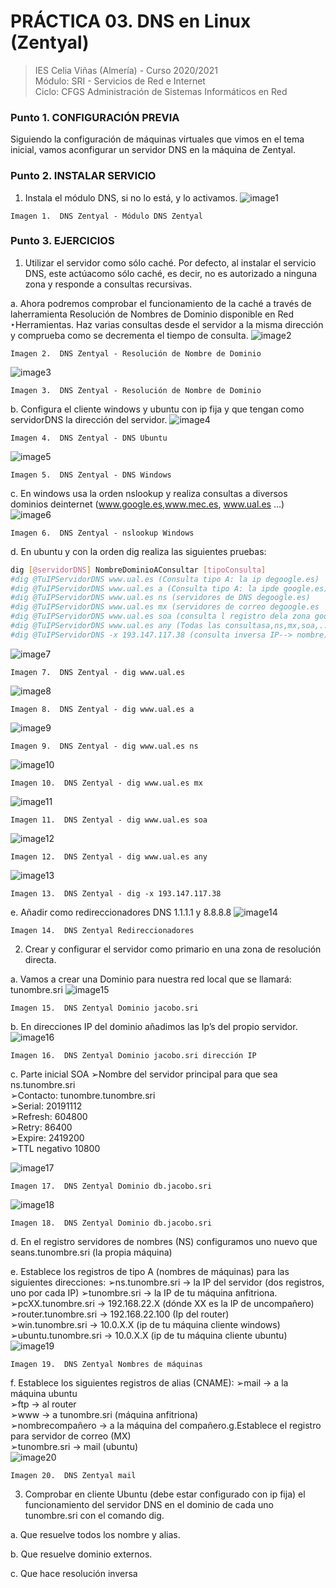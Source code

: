 # PRÁCTICA 03. DNS en Linux (Zentyal)
>IES Celia Viñas (Almería) - Curso 2020/2021    
>Módulo: SRI - Servicios de Red e Internet     
>Ciclo: CFGS Administración de Sistemas Informáticos en Red  

### Punto 1. CONFIGURACIÓN PREVIA
Siguiendo la configuración de máquinas virtuales que vimos en el tema inicial, vamos aconfigurar un servidor DNS en la máquina de Zentyal.
### Punto 2. INSTALAR SERVICIO
1. Instala el módulo DNS, si no lo está, y lo activamos.
![image1](images/DNS1.png "DNS Zentyal")

```
Imagen 1.  DNS Zentyal - Módulo DNS Zentyal
```
### Punto 3. EJERCICIOS
1. Utilizar el servidor como sólo ​caché​. Por defecto, al instalar el servicio DNS, este actúacomo sólo caché, es decir, no es autorizado a ninguna zona y responde a consultas recursivas.

a. Ahora podremos comprobar el funcionamiento de la caché a través de laherramienta ​Resolución de Nombres de Dominio ​disponible en ​Red ‣Herramientas. Haz varias consultas desde el servidor ​a la misma dirección y comprueba como se decrementa el tiempo de consulta.
![image2](images/DNS2.png "DNS Zentyal")

```
Imagen 2.  DNS Zentyal - Resolución de Nombre de Dominio
```
![image3](images/DNS3.png "DNS Zentyal")

```
Imagen 3.  DNS Zentyal - Resolución de Nombre de Dominio
```
b. Configura el cliente windows y ubuntu con ip fija y que tengan como servidorDNS la dirección del servidor.
![image4](images/DNS4.png "DNS Zentyal")

```
Imagen 4.  DNS Zentyal - DNS Ubuntu
```
![image5](images/DNS5.png "DNS Zentyal")

```
Imagen 5.  DNS Zentyal - DNS Windows
```
c. En windows usa la orden ​nslookup​ y realiza consultas a diversos dominios deinternet (​www.google.es​, ​www.mec.es​, ​www.ual.es​ ...)
![image6](images/DNS6.png "DNS Zentyal")

```
Imagen 6.  DNS Zentyal - nslookup Windows
```
d. En ubuntu y con la orden ​dig​ realiza las siguientes pruebas:

```bash
dig [@servidorDNS] NombreDominioAConsultar [tipoConsulta]
#dig @TuIPServidorDNS www.ual.es (Consulta tipo A: la ip degoogle.es)
#dig @TuIPServidorDNS www.ual.es a (Consulta tipo A: la ipde google.es)
#dig @TuIPServidorDNS www.ual.es ns (servidores de DNS degoogle.es)
#dig @TuIPServidorDNS www.ual.es mx (servidores de correo degoogle.es
#dig @TuIPServidorDNS www.ual.es soa (consulta l registro dela zona google.es)
#dig @TuIPServidorDNS www.ual.es any (Todas las consultasa,ns,mx,soa,...)
#dig @TuIPServidorDNS -x 193.147.117.38 (consulta inversa IP--> nombre)
```
![image7](images/dig1.png "DNS Zentyal")

```
Imagen 7.  DNS Zentyal - dig www.ual.es
```
![image8](images/dig2.png "DNS Zentyal")

```
Imagen 8.  DNS Zentyal - dig www.ual.es a
```
![image9](images/dig3.png "DNS Zentyal")

```
Imagen 9.  DNS Zentyal - dig www.ual.es ns
```
![image10](images/dig4.png "DNS Zentyal")

```
Imagen 10.  DNS Zentyal - dig www.ual.es mx
```
![image11](images/dig5.png "DNS Zentyal")

```
Imagen 11.  DNS Zentyal - dig www.ual.es soa
```
![image12](images/dig6.png "DNS Zentyal")

```
Imagen 12.  DNS Zentyal - dig www.ual.es any
```
![image13](images/dig7.png "DNS Zentyal")

```
Imagen 13.  DNS Zentyal - dig -x 193.147.117.38
```


e. Añadir como redireccionadores DNS 1.1.1.1 y 8.8.8.8
![image14](images/DNS7.png "DNS Zentyal")

```
Imagen 14.  DNS Zentyal Redireccionadores
```
2. Crear y configurar el servidor como primario en una zona de resolución directa.

a. Vamos a crear una ​Dominio​ para nuestra red local que se llamará: tunombre.sri
![image15](images/DNS8.png "DNS Zentyal")

```
Imagen 15.  DNS Zentyal Dominio jacobo.sri
```
b. En direcciones IP del dominio añadimos las Ip’s del propio servidor.
![image16](images/DNS9.png "DNS Zentyal")

```
Imagen 16.  DNS Zentyal Dominio jacobo.sri dirección IP
``` 
c. Parte inicial SOA
➢Nombre del servidor principal para que sea ns.tunombre.sri  
➢Contacto: tunombre.tunombre.sri  
➢Serial: 20191112  
➢Refresh: 604800  
➢Retry: 86400  
➢Expire: 2419200  
➢TTL negativo 10800 

![image17](images/DNS10.png "DNS Zentyal")

```
Imagen 17.  DNS Zentyal Dominio db.jacobo.sri 
``` 
![image18](images/DNS11.png "DNS Zentyal")

```
Imagen 18.  DNS Zentyal Dominio db.jacobo.sri 
```

d. En el registro servidores de nombres (NS) configuramos uno nuevo que seans.tunombre.sri (la propia máquina)

e. Establece los registros de tipo A (nombres de máquinas) para las siguientes direcciones:
➢ns.tunombre.sri → la IP del servidor (dos registros, uno por cada IP) 
➢tunombre.sri → la IP de tu máquina anfitriona.  
➢pcXX.tunombre.sri → 192.168.22.X (dónde XX es la IP de uncompañero)  
➢router.tunombre.sri → 192.168.22.100 (Ip del router)  
➢win.tunombre.sri → 10.0.X.X (ip de tu máquina cliente windows)  
➢ubuntu.tunombre.sri → 10.0.X.X (ip de tu máquina cliente ubuntu)  
![image19](images/DNS12.png "DNS Zentyal")

```
Imagen 19.  DNS Zentyal Nombres de máquinas
```


f. Establece los siguientes registros de alias (CNAME): 
➢mail → a la máquina ubuntu  
➢ftp → al router  
➢www → a tunombre.sri (máquina anfitriona)  
➢nombrecompañero → a la máquina del compañero.g.Establece el registro para servidor de correo (MX)  
➢tunombre.sri → mail (ubuntu)  
![image20](images/DNS13.png "DNS Zentyal")

```
Imagen 20.  DNS Zentyal mail
```
3. Comprobar en cliente Ubuntu (debe estar configurado con ip fija) el funcionamiento del servidor DNS en el dominio de cada uno tunombre.sri con el comando ​dig​.

a. Que resuelve todos los nombre y alias.

b. Que resuelve dominio externos.

c. Que hace resolución inversa